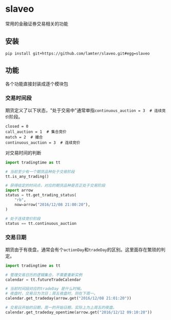 # slaveo
常用的金融证券交易相关的功能

## 安装
```
pip install git+https://github.com/lamter/slaveo.git#egg=slaveo
```

## 功能
各个功能直接封装成逐个模块包

### 交易时间段

期货定义了以下状态，"处于交易中"通常单指```continuous_auction = 3  # 连续竞价```阶段。

```
closed = 0
call_auction = 1  # 集合竞价
match = 2  # 撮合
continuous_auction = 3  # 连续竞价
```

对交易时间的判断
```python
import tradingtime as tt

# 当前至少有一个期货品种处于交易阶段
tt.is_any_trading()

# 获得给定的时间点，对应的期货品种是否正处于交易阶段
import arrow
status = tt.get_trading_status(
    "rb",
    now=arrow("2016/12/08 21:00:20"),
)

# 处于连续竞价阶段
status == tt.continuous_auction
```

### 交易日期
期货由于有夜盘，通常会有个```actionDay```和```tradeDay```的区别。这里面存在繁琐的判定。
```python
import tradingtime as tt

# 管理交易日历的逻辑集合，不需要重新实例
calendar = tt.futureTradeCalendar

# 当前时间段对应的tradeDay 是什么时候。
# 夜盘时，交易日为次日；周五夜盘时，则在下周一。
calendar.get_tradeday(arrow.get("2016/12/08 21:01:20"))

# 交易日开始的日期，周一的开始日期，实际上为上周五的夜盘。
calendar.get_tradeday_opentime(arrow.get("2016/12/12 09:10:20"))
```



